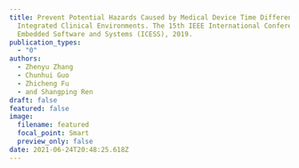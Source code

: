 ```yaml
---
title: Prevent Potential Hazards Caused by Medical Device Time Differences in
  Integrated Clinical Environments. The 15th IEEE International Conference on
  Embedded Software and Systems (ICESS), 2019.
publication_types:
  - "0"
authors:
  - Zhenyu Zhang
  - Chunhui Guo
  - Zhicheng Fu
  - and Shangping Ren
draft: false
featured: false
image:
  filename: featured
  focal_point: Smart
  preview_only: false
date: 2021-06-24T20:48:25.618Z
---
```

